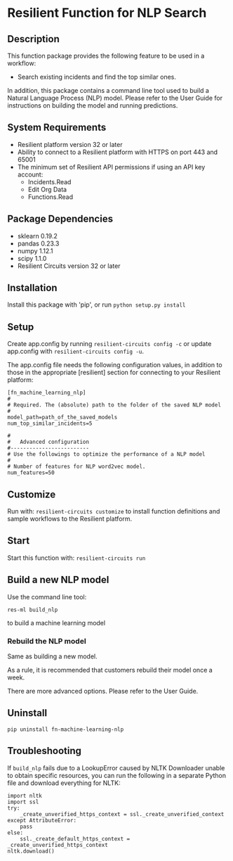 # Resilient Function for NLP Search

## Description

This function package provides the following feature to be used in a workflow:

* Search existing incidents and find the top similar ones.

In addition, this package contains a command line tool used to build a Natural Language Process (NLP) model.
Please refer to the User Guide for instructions on building the model and running predictions.

## System Requirements
- Resilient platform version 32 or later
- Ability to connect to a Resilient platform with HTTPS on port 443 and 65001
- The minimum set of Resilient API permissions if using an API key account:
    - Incidents.Read
    - Edit Org Data
    - Functions.Read

## Package Dependencies
- sklearn 0.19.2
- pandas 0.23.3
- numpy 1.12.1
- scipy 1.1.0
- Resilient Circuits version 32 or later

## Installation
Install this package with 'pip', or run `python setup.py install`

## Setup
Create app.config by running `resilient-circuits config -c` or update app.config with `resilient-circuits config -u`.

The app.config file needs the following configuration values, in addition to those in the appropriate [resilient]
section for connecting to your Resilient platform:

```
[fn_machine_learning_nlp]
#
# Required. The (absolute) path to the folder of the saved NLP model
#
model_path=path_of_the_saved_models
num_top_similar_incidents=5

#
#   Advanced configuration
#-------------------------
# Use the followings to optimize the performance of a NLP model
#
# Number of features for NLP word2vec model.
num_features=50
```

## Customize
Run with: `resilient-circuits customize` to install function definitions and sample workflows to the Resilient platform.

## Start
Start this function with: `resilient-circuits run`

## Build a new NLP model
Use the command line tool:
```
res-ml build_nlp
```
to build a machine learning model

### Rebuild the NLP model
Same as building a new model.

As a rule, it is recommended that customers rebuild their model once a week.

There are more advanced options. Please refer to the User Guide.
## Uninstall

    pip uninstall fn-machine-learning-nlp

## Troubleshooting
If `build_nlp` fails due to a LookupError caused by NLTK Downloader unable to obtain specific resources, you can
run the following in a separate Python file and download everything for NLTK:
```buildoutcfg
import nltk
import ssl
try:
    _create_unverified_https_context = ssl._create_unverified_context
except AttributeError:
    pass
else:
    ssl._create_default_https_context = _create_unverified_https_context
nltk.download()
```